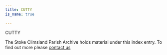 ```yaml
---
title: CUTTY
is_name: true

---
```


CUTTY


The Stoke Climsland Parish Archive holds material under this index entry. To find out more please [contact us](/contact/)
